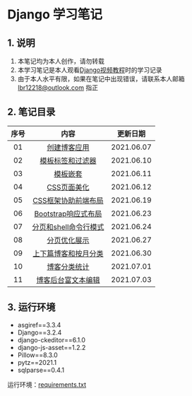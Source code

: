 # Django 学习笔记

## 1. 说明

1. 本笔记均为本人创作，请勿转载
2. 本学习笔记是本人观看[Django视频教程](https://space.bilibili.com/252028233/)时的学习记录
3. 由于本人水平有限，如果在笔记中出现错误，请联系本人邮箱 [lbr12218@outlook.com](mailto:lbr12218@outlook.com) 指正

## 2. 笔记目录

| 序号 |                             内容                             |  更新日期  |
| :--: | :----------------------------------------------------------: | :--------: |
|  01  | [创建博客应用](https://github.com/12218/Django-Notes/blob/main/01--Django%E7%AC%94%E8%AE%B0--%E5%88%9B%E5%BB%BA%E5%8D%9A%E5%AE%A2%E5%BA%94%E7%94%A8.md) | 2021.06.07 |
|  02  | [模板标签和过滤器](https://github.com/12218/Django-Notes/blob/main/02--Django%E7%AC%94%E8%AE%B0--%E6%A8%A1%E6%9D%BF%E6%A0%87%E7%AD%BE%E5%92%8C%E8%BF%87%E6%BB%A4%E5%99%A8.md) | 2021.06.10 |
|  03  | [模板嵌套](https://github.com/12218/Django-Notes/blob/main/03--Django%E7%AC%94%E8%AE%B0--%E6%A8%A1%E6%9D%BF%E5%B5%8C%E5%A5%97.md) | 2021.06.11 |
|  04  | [CSS页面美化](https://github.com/12218/Django-Notes/blob/main/04--Django笔记--CSS页面美化.md) | 2021.06.12 |
|  05  | [CSS框架协助前端布局](https://github.com/12218/Django-Notes/blob/main/05--Django笔记--CSS框架协助前端布局.md) | 2021.06.19 |
|  06  | [Bootstrap响应式布局](https://github.com/12218/Django-Notes/blob/main/06--Django笔记--Bootstrap响应式布局.md) | 2021.06.23 |
|  07  | [分页和shell命令行模式](https://github.com/12218/Django-Notes/blob/main/07--Django笔记--分页和shell命令行模式.md) | 2021.06.24 |
|  08  | [分页优化展示](https://github.com/12218/Django-Notes/blob/main/08--Django笔记--分页优化展示.md) | 2021.06.27 |
|  09  | [上下篇博客和按月分类](https://github.com/12218/Django-Notes/blob/main/09--Django笔记--上下篇博客和按月分类.md) | 2021.06.30 |
|  10  | [博客分类统计](https://github.com/12218/Django-Notes/blob/main/10--Django%E7%AC%94%E8%AE%B0--%E5%8D%9A%E5%AE%A2%E5%88%86%E7%B1%BB%E7%BB%9F%E8%AE%A1.md) | 2021.07.01 |
|  11  | [博客后台富文本编辑](https://github.com/12218/Django-Notes/blob/main/11--Django笔记--博客后台富文本编辑.md) | 2021.07.03 |

## 3. 运行环境

- asgiref==3.3.4
- Django==3.2.4
- django-ckeditor==6.1.0
- django-js-asset==1.2.2
- Pillow==8.3.0
- pytz==2021.1
- sqlparse==0.4.1

运行环境：[requirements.txt](https://github.com/12218/Django-Notes/blob/main/mysite/requirements.txt)

